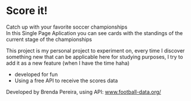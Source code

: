 # Score it!
Catch up with your favorite soccer championships
<br>
In this Single Page Aplication you can see cards with the standings of the current stage of the championships

This project is my personal project to experiment on, every time I discover something new that can be applicable here for studying purposes, I try to add it as a new feature (when I have the time haha)

- developed for fun
- Using a free API to receive the scores data

Developed by Brenda Pereira,
using API: www.football-data.org/
